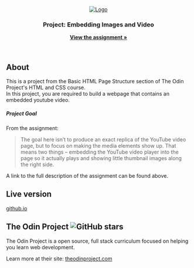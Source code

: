 <!-- PROJECT LOGO -->
<br>

<p align="center">
  <a href="https://www.theodinproject.com">
    <img src="https://www.theodinproject.com/assets/odin-logo-2d729f16279e9fc3b58ce847eacf07f883bdfc95eb23bb5064ed59d36ef551d6.svg" alt="Logo">
  </a>
</p>

<h3 align="center">Project: Embedding Images and Video</h3>

<p align="center">
  <a href="https://www.theodinproject.com/courses/html-and-css/lessons/embedding-images-and-video"><strong>View the assignment »</strong></a>
</p>

<br>

## About

<p>This is a project from the Basic HTML Page Structure section of The Odin Project's HTML and CSS course.<br>
In this project, you are required to build a webpage that contains an embedded youtube video.<p>

<h5>Project Goal</h5>
<p>From the assignment:</p>

<blockquote>The goal here isn’t to produce an exact replica of the YouTube video page, but to focus on making the media elements show up. That means two things – embedding the YouTube video player into the page so it actually plays and showing little thumbnail images along the right side.</blockquote>

<p>A link to the full description of the assignment can be found above.</p>

## Live version

<p><a href="https://jasont01.github.io/odin-youtube/index.html">github.io</a></p>

## The Odin Project ![GitHub stars](https://img.shields.io/github/stars/TheOdinProject/curriculum?style=social)
<p>The Odin Project is a open source, full stack curriculum focused on helping you learn web development.</p>
<p>Learn more at their site: <a href="https://www.theodinproject.com/">theodinproject.com</a></p>


